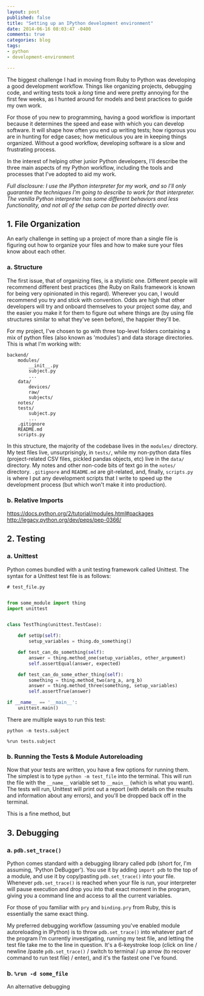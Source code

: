 ```yaml
---
layout: post
published: false
title: "Setting up an IPython development environment"
date: 2014-06-16 08:03:47 -0400
comments: true
categories: blog
tags:
- python
- development-environment

---
```


The biggest challenge I had in moving from Ruby to Python was developing a good development workflow. Things like organizing projects, debugging code, and writing tests took a *long* time and were pretty annoying for the first few weeks, as I hunted around for models and best practices to guide my own work.

For those of you new to programming, having a good workflow is important because it determines the speed and ease with which you can develop software. It will shape how often you end up writing tests; how rigorous you are in hunting for edge cases; how meticulous you are in keeping things organized. Without a good workflow, developing software is a slow and frustrating process.

In the interest of helping other junior Python developers, I'll describe the three main aspects of my Python workflow, including the tools and processes that I've adopted to aid my work.

*Full disclosure: I use the IPython interpreter for my work, and so I'll only guarantee the techniques I'm going to describe to work for that interpreter. The vanilla Python interpreter has some different behaviors and less functionality, and not all of the setup can be ported directly over.*

<!--more-->


## 1. File Organization

An early challenge in setting up a project of more than a single file is figuring out how to organize your files and how to make sure your files know about each other.

### a. Structure

The first issue, that of organizing files, is a stylistic one. Different people will recommend different best practices (the Ruby on Rails framework is known for being very opinionated in this regard). Wherever you can, I would recommend you try and stick with convention. Odds are high that other developers will try and onboard themselves to your project some day, and the easier you make it for them to figure out where things are (by using file structures similar to what they've seen before), the happier they'll be.

For my project, I've chosen to go with three top-level folders containing a mix of python files (also known as 'modules') and data storage directories. This is what I'm working with:

```
backend/
	modules/
		__init__.py
		subject.py
		...
	data/
		devices/
		raw/
		subjects/
	notes/
	tests/
		subject.py
		...
	.gitignore
	README.md
	scripts.py
```

In this structure, the majority of the codebase lives in the `modules/` directory. My test files live, unsurprisingly, in `tests/`, while my non-python data files (project-related CSV files, pickled pandas objects, etc) live in the `data/` directory. My notes and other non-code bits of text go in the `notes/` directory. `.gitignore` and `README.md` are git-related, and, finally, `scripts.py` is where I put any development scripts that I write to speed up the development process (but which won't make it into production).

### b. Relative Imports



https://docs.python.org/2/tutorial/modules.html#packages
http://legacy.python.org/dev/peps/pep-0366/

## 2. Testing

### a. Unittest

Python comes bundled with a unit testing framework called Unittest. The syntax for a Unittest test file is as follows:

`# test_file.py`

```python

from some_module import thing
import unittest


class TestThing(unittest.TestCase):

    def setUp(self):
        setup_variables = thing.do_something()

    def test_can_do_something(self):
        answer = thing.method_one(setup_variables, other_argument)
        self.assertEqual(answer, expected)

    def test_can_do_some_other_thing(self):
        something = thing.method_two(arg_a, arg_b)
        answer = thing.method_three(something, setup_variables)
        self.assertTrue(answer)

if __name__ == '__main__':
    unittest.main()
```

There are multiple ways to run this test:

`python -m tests.subject`

`%run tests.subject`

### b. Running the Tests & Module Autoreloading

Now that your tests are written, you have a few options for running them. The simplest is to type `python -m test_file` into the terminal. This will run the file with the `__name__` variable set to `__main__` (which is what you want). The tests will run, Unittest will print out a report (with details on the results and information about any errors), and you'll be dropped back off in the terminal.

This is a fine method, but

## 3. Debugging

### a. `pdb.set_trace()`

Python comes standard with a debugging library called pdb (short for, I'm assuming, 'Python DeBugger'). You use it by adding `import pdb` to the top of a module, and use it by copy/pasting `pdb.set_trace()` into your file. Whenever `pdb.set_trace()` is reached when your file is run, your interpreter will pause execution and drop you into that exact moment in the program, giving you a command line and access to all the current variables.

For those of you familiar with `pry` and `binding.pry` from Ruby, this is essentially the same exact thing.

My preferred debugging workflow (assuming you've enabled module autoreloading in IPython) is to throw `pdb.set_trace()` into whatever part of the program I'm currently investigating, running my test file, and letting the test file take me to the line in question. It's a 6-keystroke loop (click on line / newline /paste `pdb.set_trace()` / switch to terminal / up arrow (to recover command to run test file) / enter), and it's the fastest one I've found.

### b. `%run -d some_file`

An alternative debugging

